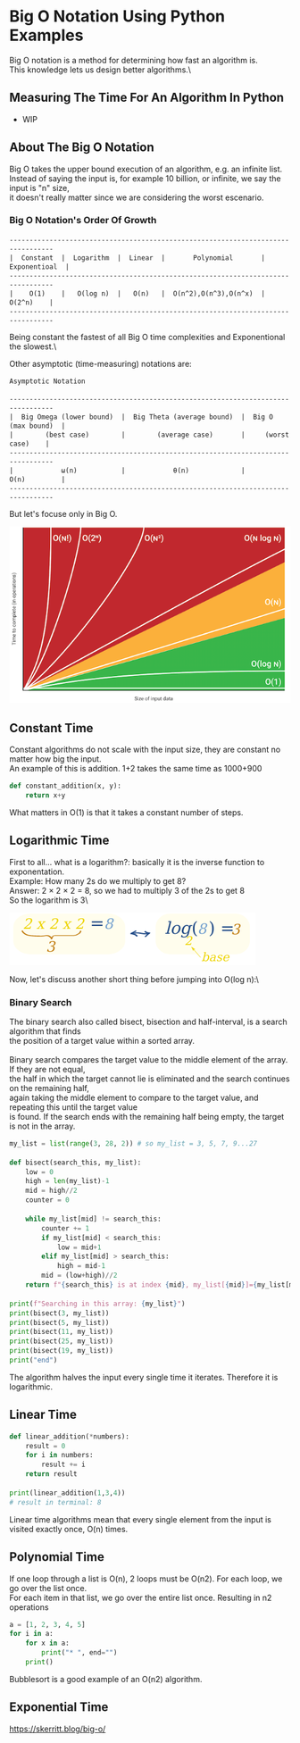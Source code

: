 # Big O Notation Using Python Examples

Big O notation is a method for determining how fast an algorithm is.\
This knowledge lets us design better algorithms.\

## Measuring The Time For An Algorithm In Python

- WIP

## About The Big O Notation

Big O takes the upper bound execution of an algorithm, e.g. an infinite list.\
Instead of saying the input is, for example 10 billion, or infinite, we say the input is "n" size,\
it doesn't really matter since we are considering the worst escenario.

### Big O Notation's Order Of Growth

```
---------------------------------------------------------------------------------
|  Constant  |  Logarithm  |  Linear  |       Polynomial       |  Exponentioal  |
---------------------------------------------------------------------------------
|    O(1)    |   O(log n)  |   O(n)   |  O(n^2),O(n^3),O(n^x)  |      O(2^n)    |
---------------------------------------------------------------------------------
```
Being constant the fastest of all Big O time complexities and Exponentional the slowest.\

Other asymptotic (time-measuring) notations are:

```
Asymptotic Notation

---------------------------------------------------------------------------------
|  Big Omega (lower bound)  |  Big Theta (average bound)  |  Big O (max bound)  |
|        (best case)        |        (average case)       |     (worst case)    |
---------------------------------------------------------------------------------
|            ω(n)           |            θ(n)             |        O(n)         |
---------------------------------------------------------------------------------
```

But let's focuse only in Big O.

![Order Of Growth](https://github.com/noevazz/big_o_python/blob/master/img/bigO.png)

## Constant Time

Constant algorithms do not scale with the input size, they are constant no matter how big the input.\
An example of this is addition. 1+2 takes the same time as 1000+900

```python
def constant_addition(x, y):
    return x+y
```

What matters in O(1) is that it takes a constant number of steps.

## Logarithmic Time

First to all... what is a logarithm?: basically it is the inverse function to exponentation.\
Example: How many 2s do we multiply to get 8?\
Answer: 2 × 2 × 2 = 8, so we had to multiply 3 of the 2s to get 8\
So the logarithm is 3\

![logarithm of 8 base 2](https://github.com/noevazz/big_o_python/blob/master/img/logarithm.png)

Now, let's discuss another short thing before jumping into O(log n):\

### Binary Search

The binary search also called bisect, bisection and half-interval, is a search algorithm that finds\
the position of a target value within a sorted array.\
\
Binary search compares the target value to the middle element of the array. If they are not equal,\
the half in which the target cannot lie is eliminated and the search continues on the remaining half,\
again taking the middle element to compare to the target value, and repeating this until the target value\
is found. If the search ends with the remaining half being empty, the target is not in the array. 

```python
my_list = list(range(3, 28, 2)) # so my_list = 3, 5, 7, 9...27

def bisect(search_this, my_list):
    low = 0
    high = len(my_list)-1
    mid = high//2
    counter = 0
    
    while my_list[mid] != search_this:
        counter += 1
        if my_list[mid] < search_this:
            low = mid+1
        elif my_list[mid] > search_this:
            high = mid-1
        mid = (low+high)//2
    return f"{search_this} is at index {mid}, my_list[{mid}]={my_list[mid]}, numer of search={counter}"

print(f"Searching in this array: {my_list}")
print(bisect(3, my_list))
print(bisect(5, my_list))
print(bisect(11, my_list))
print(bisect(25, my_list))
print(bisect(19, my_list))
print("end")
```
The algorithm halves the input every single time it iterates. Therefore it is logarithmic.

## Linear Time

```python
def linear_addition(*numbers):
    result = 0
    for i in numbers:
        result += i 
    return result
    
print(linear_addition(1,3,4))
# result in terminal: 8
```

Linear time algorithms mean that every single element from the input is visited exactly once, O(n) times.

## Polynomial Time

If one loop through a list is O(n), 2 loops must be O(n2). For each loop, we go over the list once.\
For each item in that list, we go over the entire list once. Resulting in n2 operations

```python
a = [1, 2, 3, 4, 5]
for i in a:
    for x in a:
        print("* ", end="")
    print()
```

Bubblesort is a good example of an O(n2) algorithm.

## Exponential Time
https://skerritt.blog/big-o/